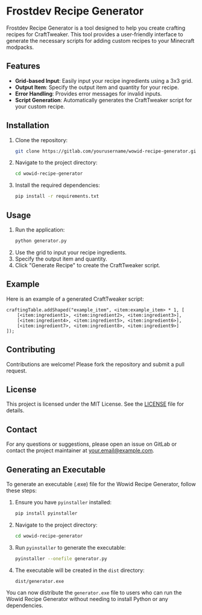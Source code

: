 # Frostdev Recipe Generator

Frostdev Recipe Generator is a tool designed to help you create crafting recipes for CraftTweaker. This tool provides a user-friendly interface to generate the necessary scripts for adding custom recipes to your Minecraft modpacks.

## Features

- **Grid-based Input**: Easily input your recipe ingredients using a 3x3 grid.
- **Output Item**: Specify the output item and quantity for your recipe.
- **Error Handling**: Provides error messages for invalid inputs.
- **Script Generation**: Automatically generates the CraftTweaker script for your custom recipe.

## Installation

1. Clone the repository:
    ```sh
    git clone https://gitlab.com/yourusername/wowid-recipe-generator.git
    ```
2. Navigate to the project directory:
    ```sh
    cd wowid-recipe-generator
    ```
3. Install the required dependencies:
    ```sh
    pip install -r requirements.txt
    ```

## Usage

1. Run the application:
    ```sh
    python generator.py
    ```
2. Use the grid to input your recipe ingredients.
3. Specify the output item and quantity.
4. Click "Generate Recipe" to create the CraftTweaker script.

## Example

Here is an example of a generated CraftTweaker script:

```zs
craftingTable.addShaped("example_item", <item:example_item> * 1, [
    [<item:ingredient1>, <item:ingredient2>, <item:ingredient3>],
    [<item:ingredient4>, <item:ingredient5>, <item:ingredient6>],
    [<item:ingredient7>, <item:ingredient8>, <item:ingredient9>]
]);
```

## Contributing

Contributions are welcome! Please fork the repository and submit a pull request.

## License

This project is licensed under the MIT License. See the [LICENSE](LICENSE) file for details.

## Contact

For any questions or suggestions, please open an issue on GitLab or contact the project maintainer at your.email@example.com.
## Generating an Executable

To generate an executable (.exe) file for the Wowid Recipe Generator, follow these steps:

1. Ensure you have `pyinstaller` installed:
    ```sh
    pip install pyinstaller
    ```

2. Navigate to the project directory:
    ```sh
    cd wowid-recipe-generator
    ```

3. Run `pyinstaller` to generate the executable:
    ```sh
    pyinstaller --onefile generator.py
    ```

4. The executable will be created in the `dist` directory:
    ```sh
    dist/generator.exe
    ```

You can now distribute the `generator.exe` file to users who can run the Wowid Recipe Generator without needing to install Python or any dependencies.
